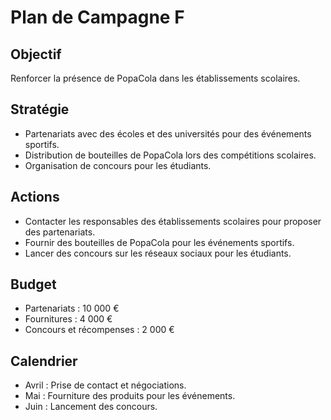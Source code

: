 # Plan de Campagne F

## Objectif
Renforcer la présence de PopaCola dans les établissements scolaires.

## Stratégie
- Partenariats avec des écoles et des universités pour des événements sportifs.
- Distribution de bouteilles de PopaCola lors des compétitions scolaires.
- Organisation de concours pour les étudiants.

## Actions
- Contacter les responsables des établissements scolaires pour proposer des partenariats.
- Fournir des bouteilles de PopaCola pour les événements sportifs.
- Lancer des concours sur les réseaux sociaux pour les étudiants.

## Budget
- Partenariats : 10 000 €
- Fournitures : 4 000 €
- Concours et récompenses : 2 000 €

## Calendrier
- Avril : Prise de contact et négociations.
- Mai : Fourniture des produits pour les événements.
- Juin : Lancement des concours.
